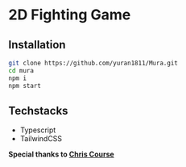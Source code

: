 # 2D Fighting Game

## Installation

```bash
git clone https://github.com/yuran1811/Mura.git
cd mura
npm i
npm start
```

## Techstacks

- Typescript
- TailwindCSS

**Special thanks to [Chris Course](https://www.youtube.com/watch?v=vyqbNFMDRGQ)**
